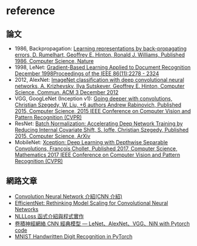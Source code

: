 
# reference

## 論文

* 1986, Backpropagation: [Learning representations by back-propagating errors, D. Rumelhart, Geoffrey E. Hinton, Ronald J. Williams, Published 1986, Computer Science, Nature](https://www.semanticscholar.org/paper/Learning-representations-by-back-propagating-errors-Rumelhart-Hinton/052b1d8ce63b07fec3de9dbb583772d860b7c769#matched)
* 1998, LeNet: [Gradient-Based Learning Applied to Document Recognition
December 1998Proceedings of the IEEE 86(11):2278 - 2324](http://yann.lecun.com/exdb/publis/pdf/lecun-98.pdf)
* 2012, AlexNet: [ImageNet classification with deep convolutional neural networks, A. Krizhevsky, Ilya Sutskever, Geoffrey E. Hinton, Computer Science, Commun. ACM 3 December 2012](https://www.semanticscholar.org/paper/ImageNet-classification-with-deep-convolutional-Krizhevsky-Sutskever/abd1c342495432171beb7ca8fd9551ef13cbd0ff)
* VGG, GoogLeNet (Inception v1): [Going deeper with convolutions, Christian Szegedy, W. Liu, +6 authors Andrew Rabinovich, Published 2015, Computer Science, 2015 IEEE Conference on Computer Vision and Pattern Recognition (CVPR)](https://www.semanticscholar.org/paper/Going-deeper-with-convolutions-Szegedy-Liu/e15cf50aa89fee8535703b9f9512fca5bfc43327)
* ResNet: [Batch Normalization: Accelerating Deep Network Training by Reducing Internal Covariate Shift, S. Ioffe, Christian Szegedy, Published 2015, Computer Science, ArXiv](https://www.semanticscholar.org/paper/Batch-Normalization%3A-Accelerating-Deep-Network-by-Ioffe-Szegedy/4d376d6978dad0374edfa6709c9556b42d3594d3#citing-papers)
* MobileNet: [Xception: Deep Learning with Depthwise Separable Convolutions, François Chollet, Published 2017, Computer Science, Mathematics
2017 IEEE Conference on Computer Vision and Pattern Recognition (CVPR)](https://www.semanticscholar.org/paper/Xception%3A-Deep-Learning-with-Depthwise-Separable-Chollet/5b6ec746d309b165f9f9def873a2375b6fb40f3d)

## 網路文章

* [Convolution Neural Network 介紹(CNN 介紹)](https://medium.com/@chenchoulo/convolution-neural-network-cnn-175d924bfcc1)
* [EfficientNet: Rethinking Model Scaling for Convolutional Neural Networks](https://arxiv.org/pdf/1905.11946.pdf)
* [NLLLoss 函式介紹與程式實作](https://clay-atlas.com/blog/2019/12/16/machine-learning-notes-nllloss-function/)
* [卷積神經網絡 CNN 經典模型 — LeNet、AlexNet、VGG、NiN with Pytorch code](https://medium.com/ching-i/%E5%8D%B7%E7%A9%8D%E7%A5%9E%E7%B6%93%E7%B6%B2%E7%B5%A1-cnn-%E7%B6%93%E5%85%B8%E6%A8%A1%E5%9E%8B-lenet-alexnet-vgg-nin-with-pytorch-code-84462d6cf60c)
* [MNIST Handwritten Digit Recognition in PyTorch](https://nextjournal.com/gkoehler/pytorch-mnist)
